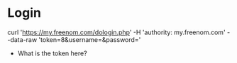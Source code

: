 # Login
curl 'https://my.freenom.com/dologin.php' -H 'authority: my.freenom.com' --data-raw 'token=<token here>8&username=<email here>&password=<your pswd here>'

-  What is the token here?

